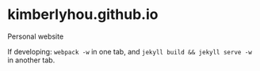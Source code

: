 # kimberlyhou.github.io

Personal website

If developing: `webpack -w` in one tab, and `jekyll build && jekyll serve -w` in another tab.
